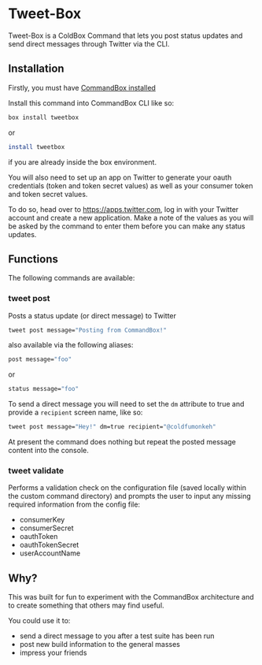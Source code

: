 # Tweet-Box

Tweet-Box is a ColdBox Command that lets you post status updates and send direct messages through Twitter via the CLI.

## Installation

Firstly, you must have [CommandBox installed](http://ortus.gitbooks.io/commandbox-documentation/content/setup/installation.html)

Install this command into CommandBox CLI like so:
```bash
box install tweetbox
```

or

```bash
install tweetbox
```
if you are already inside the box environment.

You will also need to set up an app on Twitter to generate your oauth credentials (token and token secret values) as well as your consumer token and token secret values.

To do so, head over to https://apps.twitter.com, log in with your Twitter account and create a new application. Make a note of the values as you will be asked by the command to enter them before you can make any status updates.


## Functions

The following commands are available:


### tweet post

Posts a status update (or direct message) to Twitter

```bash
tweet post message="Posting from CommandBox!"
```

also available via the following aliases:

```bash
post message="foo"
```

or

```bash
status message="foo"
```


To send a direct message you will need to set the <code>dm</code> attribute to true and provide a <code>recipient</code> screen name, like so:

```bash
tweet post message="Hey!" dm=true recipient="@coldfumonkeh"
```

At present the command does nothing but repeat the posted message content into the console.

### tweet validate

Performs a validation check on the configuration file (saved locally within the custom command directory)
and prompts the user to input any missing required information from the config file:

* consumerKey
* consumerSecret
* oauthToken
* oauthTokenSecret
* userAccountName


## Why?

This was built for fun to experiment with the CommandBox architecture and to create something that others may find useful.

You could use it to:

* send a direct message to you after a test suite has been run
* post new build information to the general masses
* impress your friends
